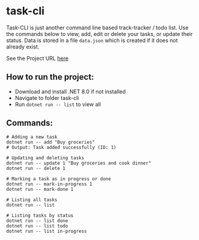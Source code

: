 # task-cli

Task-CLI is just another command line based track-tracker / todo list. Use the commands below to view, add, edit or delete your tasks, or update their status. Data is stored in a file `data.json` which is created if it does not already exist.

See the Project URL [here](https://roadmap.sh/projects/task-tracker)

## How to run the project:
- Download and install .NET 8.0 if not installed
- Navigate to folder task-cli
- Run `dotnet run -- list` to view all 


## Commands:
```
# Adding a new task
dotnet run -- add "Buy groceries"
# Output: Task added successfully (ID: 1)

# Updating and deleting tasks
dotnet run -- update 1 "Buy groceries and cook dinner"
dotnet run -- delete 1

# Marking a task as in progress or done
dotnet run -- mark-in-progress 1
dotnet run -- mark-done 1

# Listing all tasks
dotnet run -- list

# Listing tasks by status
dotnet run -- list done
dotnet run -- list todo
dotnet run -- list in-progress
```